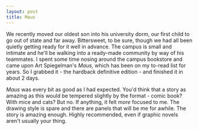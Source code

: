 ```yaml
---
layout: post
title: Maus
---
```


We recently moved our oldest son into his university dorm, our first child to go
out of state and far away. Bittersweet, to be sure, though we had all been
quietly getting ready for it well in advance. The campus is small and intimate
and he'll be walking into a ready-made community by way of his teammates. I
spent some time nosing around the campus bookstore and came upon Art Spiegelman's
_Maus_, which has been on my to-read list for years. So I grabbed it - the
hardback definitive edition - and finished it in about 2 days. 

_Maus_ was every bit as good as I had expected. You'd think that a story as
amazing as this would be tempered slightly by the format - comic book? With mice
and cats? But no. If anything, it felt _more_ focused to me. The drawing style
is spare and there are panels that will be me for awhile. The story is amazing
enough. Highly recommended, even if graphic novels aren't usually your thing.
